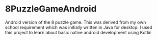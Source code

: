 # 8PuzzleGameAndroid
Android version of the 8 puzzle game. This was derived from my own school requirement which was initially written in Java for desktop. I used this project to learn about basic native android development using Kotlin
